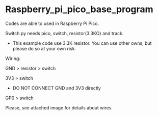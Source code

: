 # Raspberry_pi_pico_base_program
Codes are able to used in Raspberry Pi Pico. 

Switch.py needs pico, switch, resistor(3.3KΩ) and track.
* This example code use 3.3K resistor. You can use other owns, but please do so at your own risk.

Wiring:

GND > resistor > switch

3V3 > switch

* DO NOT CONNECT GND and 3V3 directly

GP0 > switch
  
Please, see attached image for details about wires.
